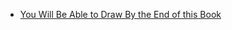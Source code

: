 - [You Will Be Able to Draw By the End of this Book](https://www.amazon.com/Will-Able-Draw-this-Book/dp/1781573719)